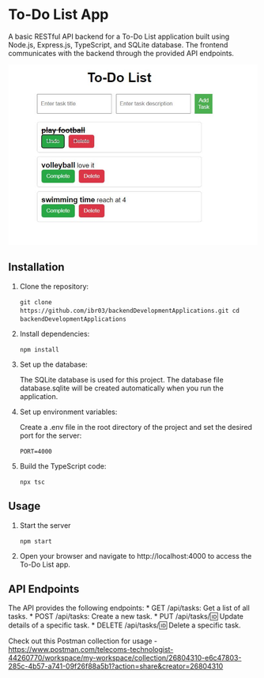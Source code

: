 # To-Do List App

A basic RESTful API backend for a To-Do List application built using Node.js, Express.js, TypeScript, and SQLite database. The frontend communicates with the backend through the provided API endpoints.

![To-Do List App Snapshot](snapshot.JPG)

## Installation

1. Clone the repository:

    `git clone https://github.com/ibr03/backendDevelopmentApplications.git
     cd backendDevelopmentApplications`

2. Install dependencies:

    `npm install`

3. Set up the database:

    The SQLite database is used for this project. The database file database.sqlite will be created automatically when you run the application.

4. Set up environment variables:

    Create a .env file in the root directory of the project and set the desired port for the server:

    `PORT=4000`

5. Build the TypeScript code:

    `npx tsc`

## Usage

1. Start the server

    `npm start`

2. Open your browser and navigate to http://localhost:4000 to access the To-Do List app.

## API Endpoints

The API provides the following endpoints: 
    * GET /api/tasks: Get a list of all tasks.
    * POST /api/tasks: Create a new task.
    * PUT /api/tasks/:id: Update details of a specific task.
    * DELETE /api/tasks/:id: Delete a specific task.

Check out this Postman collection for usage - 
https://www.postman.com/telecoms-technologist-44260770/workspace/my-workspace/collection/26804310-e6c47803-285c-4b57-a741-09f26f88a5b1?action=share&creator=26804310

